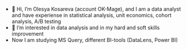 - 👋 Hi, I’m Olesya Kosareva (account OK-Mage), and I am a data analyst and have experiense in statistical analysis, unit economics, cohort analysis, A/B testing
- 👀 I’m interested in data analysis and in my hard and soft skills improvement
- Now I am studying MS Query, different BI-tools (DataLens, Power BI)

<!---
OlesyaKosareva/OlesyaKosareva is a ✨ special ✨ repository because its `README.md` (this file) appears on your GitHub profile.
You can click the Preview link to take a look at your changes.
--->
